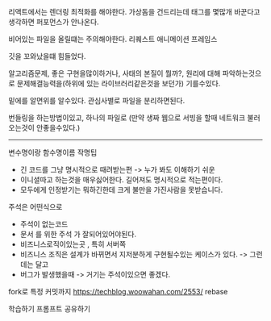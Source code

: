 리액트에서는 렌더링 최적화를  해야한다.
가상돔을 건드리는데 태그를 몇많개 바꾼다고 생각하면 퍼포먼스가 안나온다.

비어있는 파일을 올릴떄는 주의해야한다.
리퀘스트 애니메이션 프레임스

깃을 꼬와났을떄 힘들었다.

알고리즘문제, 좋은 구현을많이하거나, 사태의 본질이 뭘까?, 원리에 대해 파악하는것으로 문제해결능력을(하위에 있는 라이브러리같은것을  보던가) 기를수있다.

밑에를 알면위를 알수있다. 
관심사별로  파일을 분리하면된다.

번들링을 하는방법이있고, 하나의 파일로 (만약 생짜 웹으로 서빙을 할때 네트워크 불러오는것이 안좋을수있다.)

---

변수명이랑 함수명이름 작명팁
- 긴 코드를 그냥 명시적으로 때려받는편 -> 누가 봐도 이해하기 쉬운
- 이니셜따고 하는것을 매우싫어한다. 길어져도 명시적으로 적는편이다.
- 모두에게 인정받기는 뭐하긴한데 크게 불만을 가진사람을 못받습니다.

주석은 어떤식으로
- 주석이 없는코드
- 문서 를 위한 주석 가 잘되어있어야된다.
- 비즈니스로직이있는곳 , 특히 서버쪽
- 비즈니스 조직은 설계가 바뀌면서 지저분하게 구현될수있는 케이스가 있다. -> 그런데는 달고
- 버그가 발생했을때 -> 거기는 주석이있으면 좋겠다.

fork로 특정 커밋까지
https://techblog.woowahan.com/2553/
rebase

학습하기 프롬프트 공유하기